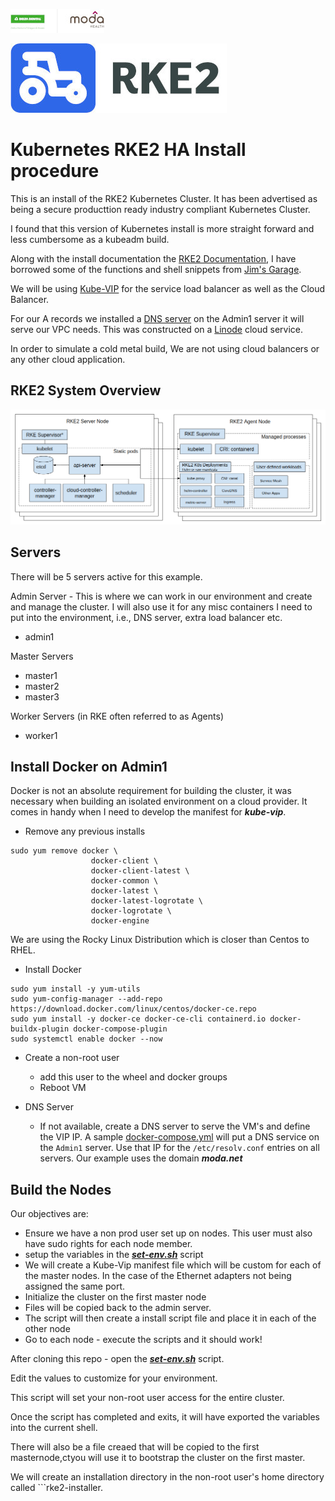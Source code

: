 
![Moda Logo](/assets/img/moda.jpg)

![RKE2 Logo](/assets/img/rke2.jpg)

# Kubernetes RKE2 HA Install procedure

This is an install of the RKE2 Kubernetes Cluster. It has been advertised as being a secure producttion ready industry compliant 
Kubernetes Cluster.

I found that this version of Kubernetes install is more straight forward and less cumbersome as a kubeadm build. 


Along with the install documentation the [RKE2 Documentation](https://docs.rke2.io/), I have borrowed some of the functions and shell snippets from  [Jim's Garage](https://youtube.com/@jims-garage).

We will be using [Kube-VIP](https://kube-vip.io/docs/) for the service load balancer as well as the Cloud Balancer.

For our A records we installed a [DNS server](https://technitium.com/dns/) on the Admin1 server it will serve our VPC needs. This was constructed on a [Linode](https://www.linode.com/) cloud service.

In order to simulate a cold metal build, We are not using cloud balancers or any other cloud application.
## RKE2 System Overview

![RKE2 Overview illustrations](/assets/img/overview.png)
## Servers

There will be 5 servers active for this example.

Admin Server  - This is where we can work in our environment and create and manage the cluster. I will also use it for any misc containers I need to put into the environment, i.e., DNS server, extra load balancer etc. 
- admin1

Master Servers 
- master1
- master2
- master3

Worker Servers (in RKE often referred to as Agents) 
- worker1

## Install Docker on Admin1 
Docker is not an absolute requirement for building the cluster, it was necessary when building an isolated environment on a cloud provider. 
It comes in handy when I need to develop the manifest for ***kube-vip***.

- Remove any previous installs
```
sudo yum remove docker \
                  docker-client \
                  docker-client-latest \
                  docker-common \
                  docker-latest \
                  docker-latest-logrotate \
                  docker-logrotate \
                  docker-engine
```
We are using the Rocky Linux Distribution which is closer than Centos to RHEL.

- Install Docker
```
sudo yum install -y yum-utils
sudo yum-config-manager --add-repo https://download.docker.com/linux/centos/docker-ce.repo
sudo yum install -y docker-ce docker-ce-cli containerd.io docker-buildx-plugin docker-compose-plugin
sudo systemctl enable docker --now

```
 - Create a non-root user

   - add this user to the wheel and docker groups
   - Reboot VM
- DNS Server
   - If not available, create a DNS server to serve the VM's and define the VIP IP. A sample [docker-compose.yml](/docker-compose.yml) will put a DNS service on the `Admin1` server. Use that IP for the `/etc/resolv.conf` entries on all servers. Our example uses the domain ***moda.net***

## Build the Nodes
Our objectives are: 
- Ensure we have a non prod user set up on nodes. This user must also have sudo rights for each node member.
- setup the variables in the [***set-env.sh***](set-env.sh) script
- We will create a Kube-Vip manifest file which will be custom for each of the master nodes. In the case of the Ethernet adapters not being assigned the same port.
- Initialize the cluster on the first master node
- Files will be copied back to the admin server.
- The script will then create a install script file and place it in each of the other node
- Go to each node - execute the scripts and it should work!

After cloning this repo - open the [***set-env.sh***](set-env.sh)  script.

Edit the values to customize for your environment.

This script will set your non-root user access for the entire cluster. 

Once the script has completed and exits, it will have exported the variables 
into the current shell. 

There will also be a file creaed that will be copied to the first masternode,ctyou will use it to bootstrap the cluster on the first master.

We will create an installation directory in the non-root user's home directory called ```rke2-installer.


